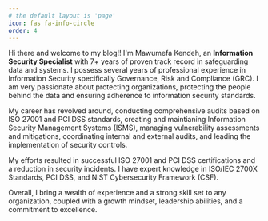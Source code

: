 ```yaml
---
# the default layout is 'page'
icon: fas fa-info-circle
order: 4
---
```


Hi there and welcome to my blog!! I'm Mawumefa Kendeh, an **Information Security Specialist** with 7+ years of proven track record in safeguarding data and systems. I possess several years of professional experience in Information Security specifically Governance, Risk and  Compliance (GRC). I am very passionate about protecting organizations, protecting the people behind the data and ensuring adherence to information security standards.

My career has revolved around, conducting comprehensive audits based on ISO 27001 and PCI DSS standards, creating and maintianing Information Security Management Systems (ISMS), managing vulnerability assessments and mitigations, coordinating internal and external audits, and leading the implementation of security controls. 

My efforts resulted in successful ISO 27001 and PCI DSS certifications and a reduction in security incidents. I have expert knowledge in ISO/IEC 2700X Standards, PCI DSS, and NIST Cybersecurity Framework (CSF).

Overall, I bring a wealth of experience and a strong skill set to any organization, coupled with a growth mindset, leadership abilities, and a commitment to excellence.
